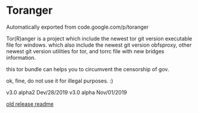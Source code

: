 # Toranger
Automatically exported from code.google.com/p/toranger

Tor(R)anger is a project which include the newest tor git version executable file for windows. which also include the newest git version obfsproxy, other newest git version utilities for tor, and torrc file with new bridges information.

this tor bundle can helps you to circumvent the censorship of gov.

ok, fine, do not use it for illegal purposes. :)

v3.0 alpha2 Dev/28/2019
v3.0 alpha Nov/01/2019


[old release readme](https://github.com/DarkSpyCyber/toranger/blob/master/old_releases/README.md)

